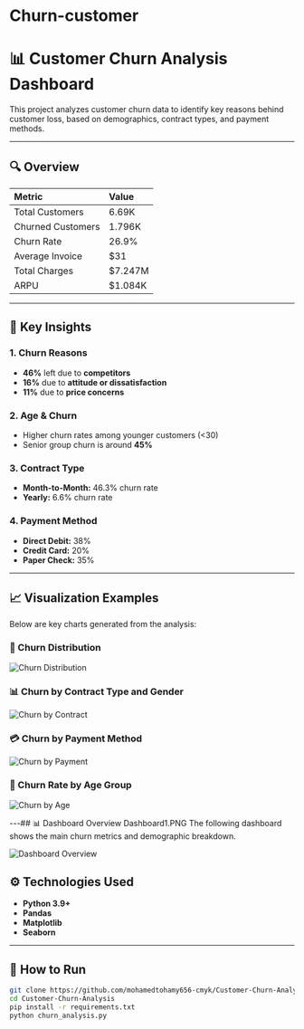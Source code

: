 # Churn-customer
# 📊 Customer Churn Analysis Dashboard

This project analyzes customer churn data to identify key reasons behind customer loss, based on demographics, contract types, and payment methods.

---

## 🔍 Overview

| Metric | Value |
|:-------|:------|
| Total Customers | 6.69K |
| Churned Customers | 1.796K |
| Churn Rate | 26.9% |
| Average Invoice | $31 |
| Total Charges | $7.247M |
| ARPU | $1.084K |

---

## 🧠 Key Insights

### 1. Churn Reasons
- **46%** left due to **competitors**  
- **16%** due to **attitude or dissatisfaction**  
- **11%** due to **price concerns**  

### 2. Age & Churn
- Higher churn rates among younger customers (<30)  
- Senior group churn is around **45%**

### 3. Contract Type
- **Month-to-Month:** 46.3% churn rate  
- **Yearly:** 6.6% churn rate  

### 4. Payment Method
- **Direct Debit:** 38%  
- **Credit Card:** 20%  
- **Paper Check:** 35%  

---

## 📈 Visualization Examples

Below are key charts generated from the analysis:

### 🧩 Churn Distribution
![Churn Distribution](churn_distribution.png)

### 📊 Churn by Contract Type and Gender
![Churn by Contract](churn_by_contract.png)

### 💳 Churn by Payment Method
![Churn by Payment](churn_by_payment.png)

### 👥 Churn Rate by Age Group
![Churn by Age](churn_by_age.png)

---## 📊 Dashboard Overview
Dashboard1.PNG
The following dashboard shows the main churn metrics and demographic breakdown.

![Dashboard Overview](https://github.com/mohamedtohamy656-cmyk/Churn-customer/commit/0adcf8c372c76a342b86cbba6c5bb7b9e154df09)


## ⚙️ Technologies Used
- **Python 3.9+**
- **Pandas**
- **Matplotlib**
- **Seaborn**

---

## 💾 How to Run

```bash
git clone https://github.com/mohamedtohamy656-cmyk/Customer-Churn-Analysis
cd Customer-Churn-Analysis
pip install -r requirements.txt
python churn_analysis.py
